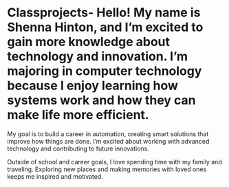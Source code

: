 # Classprojects- Hello! My name is Shenna Hinton, and I’m excited to gain more knowledge about technology and innovation. I’m majoring in computer technology because I enjoy learning how systems work and how they can make life more efficient.

My goal is to build a career in automation, creating smart solutions that improve how things are done. I’m excited about working with advanced technology and contributing to future innovations.

Outside of school and career goals, I love spending time with my family and traveling. Exploring new places and making memories with loved ones keeps me inspired and motivated.
